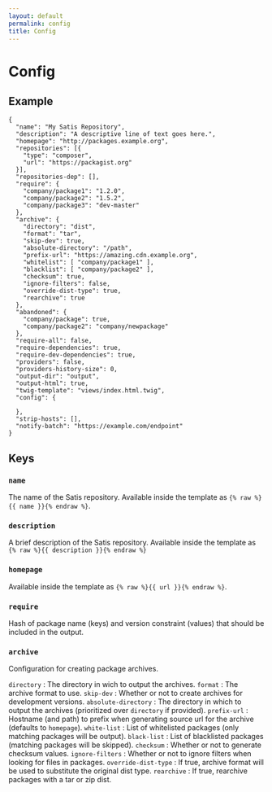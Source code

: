 ```yaml
---
layout: default
permalink: config
title: Config
---
```


# Config

## Example

```
{
  "name": "My Satis Repository",
  "description": "A descriptive line of text goes here.",
  "homepage": "http://packages.example.org",
  "repositories": [{
    "type": "composer",
    "url": "https://packagist.org"
  }],
  "repositories-dep": [],
  "require": {
    "company/package1": "1.2.0",
    "company/package2": "1.5.2",
    "company/package3": "dev-master"
  },
  "archive": {
    "directory": "dist",
    "format": "tar",
    "skip-dev": true,
    "absolute-directory": "/path",
    "prefix-url": "https://amazing.cdn.example.org",
    "whitelist": [ "company/package1" ],
    "blacklist": [ "company/package2" ],
    "checksum": true,
    "ignore-filters": false,
    "override-dist-type": true,
    "rearchive": true
  },
  "abandoned": {
    "company/package": true,
    "company/package2": "company/newpackage"
  },
  "require-all": false,
  "require-dependencies": true,
  "require-dev-dependencies": true,
  "providers": false,
  "providers-history-size": 0,
  "output-dir": "output",
  "output-html": true,
  "twig-template": "views/index.html.twig",
  "config": {

  },
  "strip-hosts": [],
  "notify-batch": "https://example.com/endpoint"
}
```

## Keys

### `name`

The name of the Satis repository. Available inside the template as `{% raw %}{{ name }}{% endraw %}`.

### `description`

A brief description of the Satis repository. Available inside the template as `{% raw %}{{ description }}{% endraw %}`

### `homepage`

Available inside the template as `{% raw %}{{ url }}{% endraw %}`.

### `require`

Hash of package name (keys) and version constraint (values) that should be included in the output.

### `archive`

Configuration for creating package archives.

`directory`
: The directory in wich to output the archives.
`format`
: The archive format to use.
`skip-dev`
: Whether or not to create archives for development versions.
`absolute-directory`
: The directory in which to output the archives (prioritized over `directory` if provided).
`prefix-url`
: Hostname (and path) to prefix when generating source url for the archive (defaults to `homepage`).
`white-list`
: List of whitelisted packages (only matching packages will be output).
`black-list`
: List of blacklisted packages (matching packages will be skipped).
`checksum`
: Whether or not to generate checksum values.
`ignore-filters`
: Whether or not to ignore filters when looking for files in packages.
`override-dist-type`
: If true, archive format will be used to substitute the original dist type.
`rearchive`
: If true, rearchive packages with a tar or zip dist.